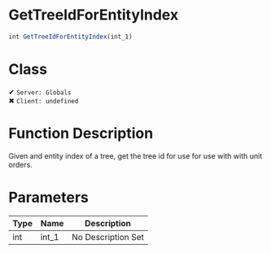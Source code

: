 # GetTreeIdForEntityIndex
```js
int GetTreeIdForEntityIndex(int_1)
```
# Class
✔ `Server: Globals`  
✖ `Client: undefined`  

# Function Description
Given and entity index of a tree, get the tree id for use for use with with unit orders.
# Parameters
Type|Name|Description
--|--|--
int|int_1|No Description Set

